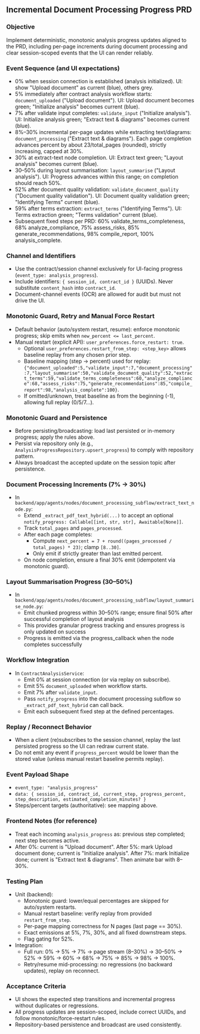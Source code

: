 ## Incremental Document Processing Progress PRD

### Objective
Implement deterministic, monotonic analysis progress updates aligned to the PRD, including per-page increments during document processing and clear session-scoped events that the UI can render reliably.

### Event Sequence (and UI expectations)
- 0% when session connection is established (analysis initialized). UI: show "Upload document" as current (blue), others grey.
- 5% immediately after contract analysis workflow starts: `document_uploaded` ("Upload document"). UI: Upload document becomes green; "Initialize analysis" becomes current (blue).
- 7% after validate input completes: `validate_input` ("Initialize analysis"). UI: Initialize analysis green; "Extract text & diagrams" becomes current (blue).
- 8%–30% incremental per-page updates while extracting text/diagrams: `document_processing` ("Extract text & diagrams"). Each page completion advances percent by about 23/total_pages (rounded), strictly increasing, capped at 30%.
- 30% at extract-text node completion. UI: Extract text green; "Layout analysis" becomes current (blue).
- 30–50% during layout summarisation: `layout_summarise` ("Layout analysis"). UI: Progress advances within this range; on completion should reach 50%.
- 52% after document quality validation: `validate_document_quality` ("Document quality validation"). UI: Document quality validation green; "Identifying Terms" current (blue).
- 59% after terms extraction: `extract_terms` ("Identifying Terms"). UI: Terms extraction green; "Terms validation" current (blue).
- Subsequent fixed steps per PRD: 60% validate_terms_completeness, 68% analyze_compliance, 75% assess_risks, 85% generate_recommendations, 98% compile_report, 100% analysis_complete.

### Channel and Identifiers
- Use the contract/session channel exclusively for UI-facing progress (`event_type: analysis_progress`).
- Include identifiers: `{ session_id, contract_id }` (UUIDs). Never substitute `content_hash` into `contract_id`.
- Document-channel events (OCR) are allowed for audit but must not drive the UI.

### Monotonic Guard, Retry and Manual Force Restart
- Default behavior (auto/system restart, resume): enforce monotonic progress; skip emits when `new_percent <= last_percent`.
- Manual restart (explicit API): `user_preferences.force_restart: true`.
  - Optional `user_preferences.restart_from_step: <step_key>` allows baseline replay from any chosen prior step.
  - Baseline mapping (step → percent) used for replay: `{"document_uploaded":5,"validate_input":7,"document_processing":7,"layout_summarise":50,"validate_document_quality":52,"extract_terms":59,"validate_terms_completeness":60,"analyze_compliance":68,"assess_risks":75,"generate_recommendations":85,"compile_report":98,"analysis_complete":100}`.
  - If omitted/unknown, treat baseline as from the beginning (-1), allowing full replay (0/5/7...).

### Monotonic Guard and Persistence
- Before persisting/broadcasting: load last persisted or in-memory progress; apply the rules above.
- Persist via repository only (e.g., `AnalysisProgressRepository.upsert_progress`) to comply with repository pattern.
- Always broadcast the accepted update on the session topic after persistence.

### Document Processing Increments (7% → 30%)
- In `backend/app/agents/nodes/document_processing_subflow/extract_text_node.py`:
  - Extend `_extract_pdf_text_hybrid(...)` to accept an optional `notify_progress: Callable[[int, str, str], Awaitable[None]]`.
  - Track `total_pages` and `pages_processed`.
  - After each page completes:
    - Compute `next_percent = 7 + round((pages_processed / total_pages) * 23)`; clamp `[8..30]`.
    - Only emit if strictly greater than last emitted percent.
  - On node completion, ensure a final 30% emit (idempotent via monotonic guard).

### Layout Summarisation Progress (30–50%)
- In `backend/app/agents/nodes/document_processing_subflow/layout_summarise_node.py`:
  - Emit chunked progress within 30–50% range; ensure final 50% after successful completion of layout analysis
  - This provides granular progress tracking and ensures progress is only updated on success
  - Progress is emitted via the progress_callback when the node completes successfully

### Workflow Integration
- In `ContractAnalysisService`:
  - Emit 0% at session connection (or via replay on subscribe).
  - Emit 5% `document_uploaded` when workflow starts.
  - Emit 7% after `validate_input`.
  - Pass `notify_progress` into the document processing subflow so `_extract_pdf_text_hybrid` can call back.
  - Emit each subsequent fixed step at the defined percentages.

### Replay / Reconnect Behavior
- When a client (re)subscribes to the session channel, replay the last persisted progress so the UI can redraw current state.
- Do not emit any event if `progress_percent` would be lower than the stored value (unless manual restart baseline permits replay).

### Event Payload Shape
- `event_type: "analysis_progress"`
- `data: { session_id, contract_id, current_step, progress_percent, step_description, estimated_completion_minutes? }`
- Steps/percent targets (authoritative): see mapping above.

### Frontend Notes (for reference)
- Treat each incoming `analysis_progress` as: previous step completed; next step becomes active.
- After 0%: current is "Upload document". After 5%: mark Upload document done; current is "Initialize analysis". After 7%: mark Initialize done; current is "Extract text & diagrams". Then animate bar with 8–30%.

### Testing Plan
- Unit (backend):
  - Monotonic guard: lower/equal percentages are skipped for auto/system restarts.
  - Manual restart baseline: verify replay from provided `restart_from_step`.
  - Per-page mapping correctness for N pages (last page == 30%).
  - Exact emissions at 5%, 7%, 30%, and all fixed downstream steps.
  - Flag gating for 52%.
- Integration:
  - Full run: 0% → 5% → 7% → page stream (8–30%) → 30–50% → 52% → 59% → 60% → 68% → 75% → 85% → 98% → 100%.
  - Retry/resume mid-processing: no regressions (no backward updates), replay on reconnect.

### Acceptance Criteria
- UI shows the expected step transitions and incremental progress without duplicates or regressions.
- All progress updates are session-scoped, include correct UUIDs, and follow monotonic/force-restart rules.
- Repository-based persistence and broadcast are used consistently.
